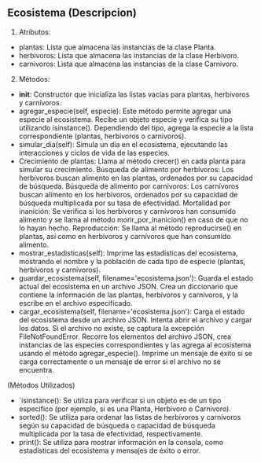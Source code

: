 
## Ecosistema (Descripcion)

1. Atributos:

 * plantas: Lista que almacena las instancias de la clase Planta.
 * herbivoros: Lista que almacena las instancias de la clase Herbivoro.
 * carnivoros: Lista que almacena las instancias de la clase Carnivoro.

2. Métodos:

* __init__:
Constructor que inicializa las listas vacías para plantas, herbívoros y carnívoros.
* agregar_especie(self, especie):
 Este método permite agregar una especie al ecosistema.
Recibe un objeto especie y verifica su tipo utilizando isinstance().
Dependiendo del tipo, agrega la especie a la lista correspondiente (plantas, herbivoros o carnivoros).
* simular_dia(self):
 Simula un día en el ecosistema, ejecutando las interacciones y ciclos de vida de las especies.
 * Crecimiento de plantas: Llama al método crecer() en cada planta para simular su crecimiento.
Búsqueda de alimento por herbívoros: Los herbívoros buscan alimento en las plantas, ordenados por su capacidad de búsqueda.
Búsqueda de alimento por carnívoros: Los carnívoros buscan alimento en los herbívoros, ordenados por su capacidad de búsqueda multiplicada por su tasa de efectividad.
Mortalidad por inanición: Se verifica si los herbívoros y carnívoros han consumido alimento y se llama al método morir_por_inanicion() en caso de que no lo hayan hecho.
Reproducción: Se llama al método reproducirse() en plantas, así como en herbívoros y carnívoros que han consumido alimento.
 * mostrar_estadisticas(self):
Imprime las estadísticas del ecosistema, mostrando el nombre y la población de cada tipo de especie (plantas, herbívoros y carnívoros).
 * guardar_ecosistema(self, filename='ecosistema.json'):
Guarda el estado actual del ecosistema en un archivo JSON.
Crea un diccionario que contiene la información de las plantas, herbívoros y carnívoros, y la escribe en el archivo especificado.
 * cargar_ecosistema(self, filename='ecosistema.json'):
Carga el estado del ecosistema desde un archivo JSON.
Intenta abrir el archivo y cargar los datos. Si el archivo no existe, se captura la excepción FileNotFoundError.
Recorre los elementos del archivo JSON, crea instancias de las especies correspondientes y las agrega al ecosistema usando el método agregar_especie().
Imprime un mensaje de éxito si se carga correctamente o un mensaje de error si el archivo no se encuentra.

(Métodos Utilizados)

 * `isinstance(): Se utiliza para verificar si un objeto es de un tipo específico (por ejemplo, si es una Planta, Herbivoro o Carnivoro).
 * sorted(): Se utiliza para ordenar las listas de herbívoros y carnívoros según su capacidad de búsqueda o capacidad de búsqueda multiplicada por la tasa de efectividad, respectivamente.
 * print(): Se utiliza para mostrar información en la consola, como estadísticas del ecosistema y mensajes de éxito o error.